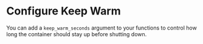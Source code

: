 # Configure Keep Warm

You can add a `keep_warm_seconds` argument to your functions to control
how long the container should stay up before shutting down.
